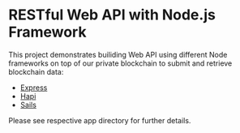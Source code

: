 # RESTful Web API with Node.js Framework

This project demonstrates builiding Web API using different Node frameworks on top of our private blockchain to submit and retrieve blockchain data:

- [Express](https://expressjs.com/)
- [Hapi](https://hapijs.com/)
- [Sails](https://sailsjs.com/)

Please see respective app directory for further details.

